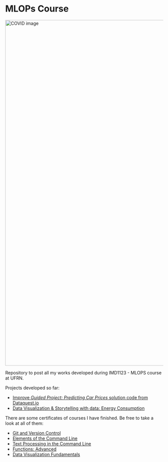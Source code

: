 # MLOPs Course

<img src="https://user-images.githubusercontent.com/48794028/162453446-d6567f42-6b44-4452-a1f7-d7a241831894.png" width="1100px;" alt="COVID image">

Repository to post all my works developed during IMD1123 - MLOPS course at UFRN.

Projects developed so far:
* [Improve _Guided Project: Predicting Car Prices_ solution code from Dataquest.io](https://github.com/Lucastmarques/mlops-course-U1T3)
* [Data Visualization & Storytelling with data: Energy Consumption](https://github.com/Lucastmarques/energy-consumption)

There are some certificates of courses I have finished. Be free to take a look at all of them:
*  [Git and Version Control](https://app.dataquest.io/verify_cert/Q18YE04S4OC9GVQDXUFW/)
*  [Elements of the Command Line](https://app.dataquest.io/verify_cert/IGDPJUHE9PSV6KBRWBXH/)
*  [Text Processing in the Command Line](https://app.dataquest.io/verify_cert/IHEFSSMZBHUIE4ZTGY9X/)
*  [Functions: Advanced](https://app.dataquest.io/verify_cert/8ANMF2LU6DUWMY60M8KQ/)
*  [Data Visualization Fundamentals](https://app.dataquest.io/verify_cert/TNGC58CAEF5RAFMKY853/)
